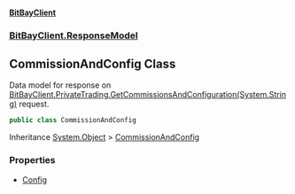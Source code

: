 #### [BitBayClient](./index.md 'index')
### [BitBayClient.ResponseModel](./BitBayClient-ResponseModel.md 'BitBayClient.ResponseModel')
## CommissionAndConfig Class
Data model for response on [BitBayClient.PrivateTrading.GetCommissionsAndConfiguration(System.String)](https://docs.microsoft.com/en-us/dotnet/api/BitBayClient.PrivateTrading.GetCommissionsAndConfiguration#BitBayClient_PrivateTrading_GetCommissionsAndConfiguration_System_String_ 'BitBayClient.PrivateTrading.GetCommissionsAndConfiguration(System.String)') request.  
```csharp
public class CommissionAndConfig
```
Inheritance [System.Object](https://docs.microsoft.com/en-us/dotnet/api/System.Object 'System.Object') &gt; [CommissionAndConfig](./BitBayClient-ResponseModel-CommissionAndConfig.md 'BitBayClient.ResponseModel.CommissionAndConfig')  
### Properties
- [Config](./BitBayClient-ResponseModel-CommissionAndConfig-Config.md 'BitBayClient.ResponseModel.CommissionAndConfig.Config')
